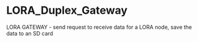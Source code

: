 # LORA_Duplex_Gateway
LORA GATEWAY - send request to receive data for a LORA node, save the data to an SD card
